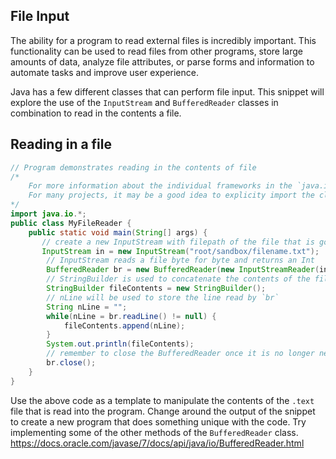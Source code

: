 ## File Input

The ability for a program to read external files is incredibly important. This functionality can be used to read files from other programs, store large amounts of data, analyze file attributes, or parse forms and information to automate tasks and improve user experience. 

Java has a few different classes that can perform file input. This snippet will explore the use of the `InputStream` and `BufferedReader` classes in combination to read in the contents a file. 

## Reading in a file

```java
// Program demonstrates reading in the contents of file 
/*
	For more information about the individual frameworks in the `java.io` library visit: https://docs.oracle.com/javase/7/docs/api/java/io/package-summary.html
	For many projects, it may be a good idea to explicity import the classes that a program will use instead of the entire framework. 
*/
import java.io.*;
public class MyFileReader {
    public static void main(String[] args) {
       // create a new InputStream with filepath of the file that is going to be readin
       InputStream in = new InputStream("root/sandbox/filename.txt");
        // InputStream reads a file byte for byte and returns an Int
        BufferedReader br = new BufferedReader(new InputStreamReader(in));
        // StringBuilder is used to concatenate the contents of the file as they are read in
        StringBuilder fileContents = new StringBuilder();
        // nLine will be used to store the line read by `br`
        String nLine = "";
        while(nLine = br.readLine() != null) {
            fileContents.append(nLine);
        }
        System.out.println(fileContents);
        // remember to close the BufferedReader once it is no longer neeeded to free up system resources. 
        br.close();
    }
}
```

Use the above code as a template to manipulate the contents of the `.text` file that is read into the program. Change around the output of the snippet to create a new program that does something unique with the code. Try implementing some of the other methods of the `BufferedReader` class. https://docs.oracle.com/javase/7/docs/api/java/io/BufferedReader.html

##  

